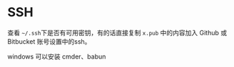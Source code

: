 # SSH

查看 `~/.ssh`下是否有可用密钥，有的话直接复制 `x.pub` 中的内容加入 Github 或 Bitbucket 账号设置中的ssh。

windows 可以安装 cmder、babun